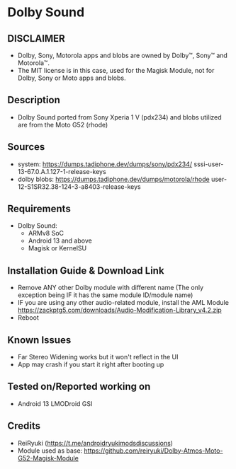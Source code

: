 # Dolby Sound

## DISCLAIMER
- Dolby, Sony, Motorola apps and blobs are owned by Dolby™, Sony™ and Motorola™.
- The MIT license is in this case, used for the Magisk Module, not for Dolby, Sony or Moto apps and blobs.

## Description
- Dolby Sound ported from Sony Xperia 1 V (pdx234) and blobs utilized are from the Moto G52 (rhode)

## Sources
- system: https://dumps.tadiphone.dev/dumps/sony/pdx234/ sssi-user-13-67.0.A.1.127-1-release-keys
- dolby blobs: https://dumps.tadiphone.dev/dumps/motorola/rhode user-12-S1SR32.38-124-3-a8403-release-keys

## Requirements
- Dolby Sound:
  - ARMv8 SoC
  - Android 13 and above
  - Magisk or KernelSU

## Installation Guide & Download Link
- Remove ANY other Dolby module with different name (The only exception being IF it has the same module ID/module name)
- IF you are using any other audio-related module, install the AML Module https://zackptg5.com/downloads/Audio-Modification-Library_v4.2.zip
- Reboot

## Known Issues
- Far Stereo Widening works but it won't reflect in the UI
- App may crash if you start it right after booting up

## Tested on/Reported working on
- Android 13 LMODroid GSI

## Credits
- ReiRyuki (https://t.me/androidryukimodsdiscussions)
- Module used as base: https://github.com/reiryuki/Dolby-Atmos-Moto-G52-Magisk-Module


